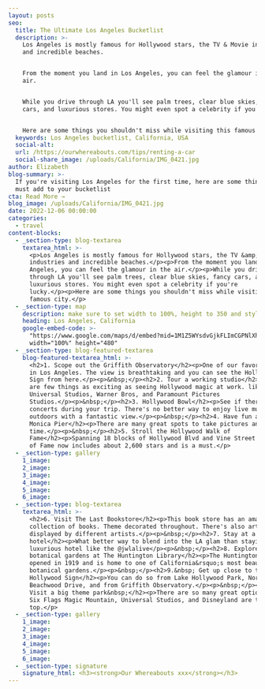 ```yaml
---
layout: posts
seo:
  title: The Ultimate Los Angeles Bucketlist
  description: >-
    Los Angeles is mostly famous for Hollywood stars, the TV & Movie industries
    and incredible beaches.


    From the moment you land in Los Angeles, you can feel the glamour in the
    air.


    While you drive through LA you'll see palm trees, clear blue skies, fancy
    cars, and luxurious stores. You might even spot a celebrity if you're lucky.


    Here are some things you shouldn't miss while visiting this famous city.
  keywords: Los Angeles bucketlist, California, USA
  social-alt:
  url: /https://ourwhereabouts.com/tips/renting-a-car
  social-share_image: /uploads/California/IMG_0421.jpg
author: Elizabeth
blog-summary: >-
  If you're visiting Los Angeles for the first time, here are some things you
  must add to your bucketlist
cta: Read More →
blog_image: /uploads/California/IMG_0421.jpg
date: 2022-12-06 00:00:00
categories:
  - travel
content-blocks:
  - _section-type: blog-textarea
    textarea_html: >-
      <p>Los Angeles is mostly famous for Hollywood stars, the TV &amp; Movie
      industries and incredible beaches.</p><p>From the moment you land in Los
      Angeles, you can feel the glamour in the air.</p><p>While you drive
      through LA you'll see palm trees, clear blue skies, fancy cars, and
      luxurious stores. You might even spot a celebrity if you're
      lucky.</p><p>Here are some things you shouldn't miss while visiting this
      famous city.</p>
  - _section-type: map
    description: make sure to set width to 100%, height to 350 and style to border 2
    heading: Los Angeles, California
    google-embed-code: >-
      "https://www.google.com/maps/d/embed?mid=1M1Z5WYsdvGjkFLImCGPNlXhxR5jYUbA&ehbc=2E312F"
      width="100%" height="480"
  - _section-type: blog-featured-textarea
    blog-featured-textarea_html: >-
      <h2>1. Scope out the Griffith Observatory</h2><p>One of our favorite spots
      in Los Angeles. The view is breathtaking and you can see the Hollywood
      Sign from here.</p><p>&nbsp;</p><h2>2. Tour a working studio</h2><p>There
      are few things as exciting as seeing Hollywood magic at work. like
      Universal Studios, Warner Bros, and Paramount Pictures
      Studios.</p><p>&nbsp;</p><h2>3. Hollywood Bowl</h2><p>See if there are any
      concerts during your trip. There's no better way to enjoy live music
      outdoors with a fantastic view.</p><p>&nbsp;</p><h2>4. Have fun at Santa
      Monica Pier</h2><p>There are many great spots to take pictures and spend
      time.</p><p>&nbsp;</p><h2>5. Stroll the Hollywood Walk of
      Fame</h2><p>Spanning 18 blocks of Hollywood Blvd and Vine Street the Walk
      of Fame now includes about 2,600 stars and is a must.</p>
  - _section-type: gallery
    1_image:
    2_image:
    3_image:
    4_image:
    5_image:
    6_image:
  - _section-type: blog-textarea
    textarea_html: >-
      <h2>6. Visit The Last Bookstore</h2><p>This book store has an amazing
      collection of books. Theme decorated throughout. There's also art
      displayed by different artists.</p><p>&nbsp;</p><h2>7. Stay at a luxurious
      hotel</h2><p>What better way to blend into the LA glam than staying at a
      luxurious hotel like the @jwlalive</p><p>&nbsp;</p><h2>8. Explore the
      botanical gardens at The Huntington Library</h2><p>The Huntington Library
      opened in 1919 and is home to one of California&rsquo;s most beautiful
      botanical gardens.</p><p>&nbsp;</p><h2>9.&nbsp; Get up close to the
      Hollywood Sign</h2><p>You can do so from Lake Hollywood Park, North
      Beachwood Drive, and from Griffith Observatory.</p><p>&nbsp;</p><h2>10.
      Visit a big theme park&nbsp;</h2><p>There are so many great options, but
      Six Flags Magic Mountain, Universal Studios, and Disneyland are the
      top.</p>
  - _section-type: gallery
    1_image:
    2_image:
    3_image:
    4_image:
    5_image:
    6_image:
  - _section-type: signature
    signature_html: <h3><strong>Our Whereabouts xxx</strong></h3>
---
```

